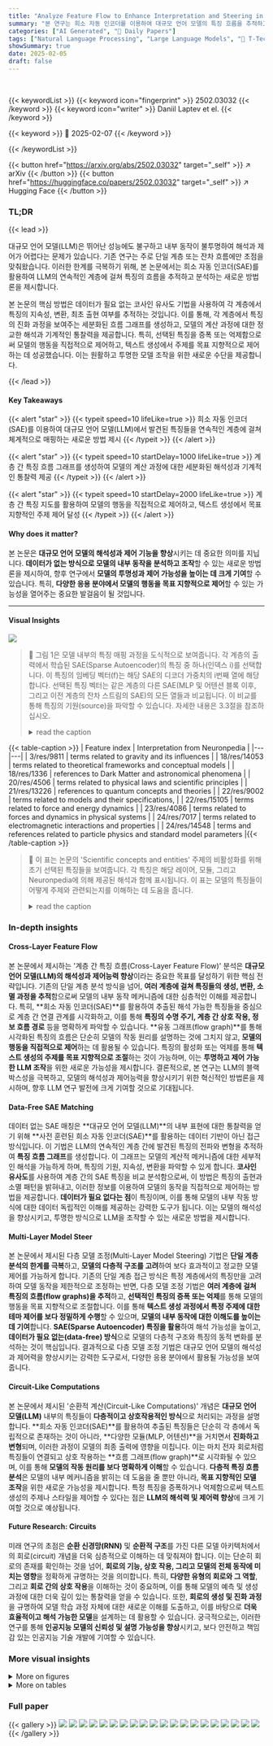 ```yaml
---
title: "Analyze Feature Flow to Enhance Interpretation and Steering in Language Models"
summary: "본 연구는 희소 자동 인코더를 이용하여 대규모 언어 모델의 특징 흐름을 추적하고, 이를 통해 모델의 해석성 및 제어 기능을 향상시키는 새로운 접근법을 제시합니다."
categories: ["AI Generated", "🤗 Daily Papers"]
tags: ["Natural Language Processing", "Large Language Models", "🏢 T-Tech",]
showSummary: true
date: 2025-02-05
draft: false
---
```


<br>

{{< keywordList >}}
{{< keyword icon="fingerprint" >}} 2502.03032 {{< /keyword >}}
{{< keyword icon="writer" >}} Daniil Laptev et el. {{< /keyword >}}
 
{{< keyword >}} 🤗 2025-02-07 {{< /keyword >}}
 
{{< /keywordList >}}

{{< button href="https://arxiv.org/abs/2502.03032" target="_self" >}}
↗ arXiv
{{< /button >}}
{{< button href="https://huggingface.co/papers/2502.03032" target="_self" >}}
↗ Hugging Face
{{< /button >}}




### TL;DR


{{< lead >}}

대규모 언어 모델(LLM)은 뛰어난 성능에도 불구하고 내부 동작이 불투명하여 해석과 제어가 어렵다는 문제가 있습니다. 기존 연구는 주로 단일 계층 또는 잔차 흐름에만 초점을 맞춰왔습니다. 이러한 한계를 극복하기 위해, 본 논문에서는 희소 자동 인코더(SAE)를 활용하여 LLM의 연속적인 계층에 걸쳐 특징의 흐름을 추적하고 분석하는 새로운 방법론을 제시합니다.

본 논문의 핵심 방법은 데이터가 필요 없는 코사인 유사도 기법을 사용하여 각 계층에서 특징의 지속성, 변환, 최초 출현 여부를 추적하는 것입니다. 이를 통해, 각 계층에서 특징의 진화 과정을 보여주는 세분화된 흐름 그래프를 생성하고, 모델의 계산 과정에 대한 정교한 해석과 기계적인 통찰력을 제공합니다. 특히, 선택된 특징을 증폭 또는 억제함으로써 모델의 행동을 직접적으로 제어하고, 텍스트 생성에서 주제를 목표 지향적으로 제어하는 데 성공했습니다. 이는 원활하고 투명한 모델 조작을 위한 새로운 수단을 제공합니다.

{{< /lead >}}


#### Key Takeaways

{{< alert "star" >}}
{{< typeit speed=10 lifeLike=true >}} 희소 자동 인코더(SAE)를 이용하여 대규모 언어 모델(LLM)에서 발견된 특징들을 연속적인 계층에 걸쳐 체계적으로 매핑하는 새로운 방법 제시 {{< /typeit >}}
{{< /alert >}}

{{< alert "star" >}}
{{< typeit speed=10 startDelay=1000 lifeLike=true >}} 계층 간 특징 흐름 그래프를 생성하여 모델의 계산 과정에 대한 세분화된 해석성과 기계적인 통찰력 제공 {{< /typeit >}}
{{< /alert >}}

{{< alert "star" >}}
{{< typeit speed=10 startDelay=2000 lifeLike=true >}} 계층 간 특징 지도를 활용하여 모델의 행동을 직접적으로 제어하고, 텍스트 생성에서 목표 지향적인 주제 제어 달성 {{< /typeit >}}
{{< /alert >}}

#### Why does it matter?
본 논문은 **대규모 언어 모델의 해석성과 제어 기능을 향상**시키는 데 중요한 의미를 지닙니다. **데이터가 없는 방식으로 모델의 내부 동작을 분석하고 조작**할 수 있는 새로운 방법론을 제시하여, 향후 연구에서 **모델의 투명성과 제어 가능성을 높이는 데 크게 기여**할 수 있습니다. 특히, **다양한 응용 분야에서 모델의 행동을 목표 지향적으로 제어**할 수 있는 가능성을 열어주는 중요한 발걸음이 될 것입니다.

------
#### Visual Insights



![](https://arxiv.org/html/2502.03032/x1.png)

> 🔼 그림 1은 모델 내부의 특징 매핑 과정을 도식적으로 보여줍니다. 각 계층의 출력에서 학습된 SAE(Sparse Autoencoder)의 특징 중 하나(인덱스 i)를 선택합니다. 이 특징의 임베딩 벡터(f)는 해당 SAE의 디코더 가중치의 i번째 열에 해당합니다.  선택된 특징 벡터는 같은 계층의 다른 SAE(MLP 및 어텐션 블록 이후, 그리고 이전 계층의 잔차 스트림의 SAE)의 모든 열들과 비교됩니다. 이 비교를 통해 특징의 기원(source)을 파악할 수 있습니다. 자세한 내용은 3.3절을 참조하십시오.
> <details>
> <summary>read the caption</summary>
> Figure 1: Schematic illustration of inner-layer matching. We select a feature with index i𝑖iitalic_i on the SAE trained at the layer output. Its embedding 𝐟𝐟\mathbf{f}bold_f, which is the i𝑖iitalic_ith column of this SAE’s decoder weight, is compared to every column of other SAEs on the same layer (after the MLP and attention blocks, as well as with the SAE on the residual stream before some layer). These comparisons indicate the feature’s source. See Section 3.3 for more details.
> </details>





{{< table-caption >}}
| Feature index | Interpretation from Neuronpedia |
|---|---| 
| 3/res/9811 | terms related to gravity and its influences |
| 18/res/14053 | terms related to theoretical frameworks and conceptual models |
| 18/res/1336 | references to Dark Matter and astronomical phenomena |
| 20/res/4506 | terms related to physical laws and scientific principles |
| 21/res/13226 | references to quantum concepts and theories |
| 22/res/9002 | terms related to models and their specifications, |
| 22/res/15105 | terms related to force and energy dynamics |
| 23/res/4086 | terms related to forces and dynamics in physical systems |
| 24/res/7017 | terms related to electromagnetic interactions and properties |
| 24/res/14548 | terms and references related to particle physics and standard model parameters |{{< /table-caption >}}

> 🔼 이 표는 논문의 'Scientific concepts and entities' 주제의 비활성화를 위해 초기 선택된 특징들을 보여줍니다. 각 특징은 해당 레이어, 모듈, 그리고 Neuronpedia에 의해 제공된 해석과 함께 표시됩니다. 이 표는 모델의 특징들이 어떻게 주제와 관련되는지를 이해하는 데 도움을 줍니다.
> <details>
> <summary>read the caption</summary>
> Table 1: Features initially chosen for deactivation of “Scientific concepts and entities” theme.
> </details>





### In-depth insights


#### Cross-Layer Feature Flow
본 논문에서 제시하는 '계층 간 특징 흐름(Cross-Layer Feature Flow)' 분석은 **대규모 언어 모델(LLM)의 해석성과 제어능력 향상**이라는 중요한 목표를 달성하기 위한 핵심 전략입니다. 기존의 단일 계층 분석 방식을 넘어, **여러 계층에 걸쳐 특징들의 생성, 변환, 소멸 과정을 추적**함으로써 모델의 내부 동작 메커니즘에 대한 심층적인 이해를 제공합니다. 특히, **희소 자동 인코더(SAE)**를 활용하여 추출된 해석 가능한 특징들을 중심으로 계층 간 연결 관계를 시각화하고, 이를 통해 **특징의 수명 주기, 계층 간 상호 작용, 정보 흐름 경로** 등을 명확하게 파악할 수 있습니다.  **유동 그래프(flow graph)**를 통해 시각화된 특징의 흐름은 단순히 모델의 작동 원리를 설명하는 것에 그치지 않고, **모델의 행동을 직접적으로 제어**하는 데 활용될 수 있습니다. 특징의 활성화 또는 억제를 통해 **텍스트 생성의 주제를 목표 지향적으로 조절**하는 것이 가능하며, 이는 **투명하고 제어 가능한 LLM 조작**을 위한 새로운 가능성을 제시합니다.  결론적으로, 본 연구는 LLM의 블랙박스성을 극복하고, 모델의 해석성과 제어능력을 향상시키기 위한 혁신적인 방법론을 제시하며, 향후 LLM 연구 발전에 크게 기여할 것으로 기대됩니다.

#### Data-Free SAE Matching
데이터 없는 SAE 매칭은 **대규모 언어 모델(LLM)**의 내부 표현에 대한 통찰력을 얻기 위해 **사전 훈련된 희소 자동 인코더(SAE)**를 활용하는 데이터 기반이 아닌 접근 방식입니다. 이 기법은 LLM의 연속적인 계층 간에 발견된 특징의 전파와 변형을 추적하여 **특징 흐름 그래프**를 생성합니다. 이 그래프는 모델의 계산적 메커니즘에 대한 세부적인 해석을 가능하게 하며, 특징의 기원, 지속성, 변환을 파악할 수 있게 합니다.  **코사인 유사도**를 사용하여 계층 간의 SAE 특징을 비교 분석함으로써, 이 방법은 특징의 출현과 소멸 패턴을 밝혀내고, 이러한 정보를 이용하여 모델의 동작을 직접적으로 제어하는 방법을 제공합니다.  **데이터가 필요 없다는 점**이 특징이며, 이를 통해 모델의 내부 작동 방식에 대한 데이터 독립적인 이해를 제공하는 강력한 도구가 됩니다. 이는 모델의 해석성을 향상시키고, 투명한 방식으로 LLM을 조작할 수 있는 새로운 방법을 제시합니다.

#### Multi-Layer Model Steer
본 논문에서 제시된 다층 모델 조정(Multi-Layer Model Steering) 기법은 **단일 계층 분석의 한계를 극복**하고, **모델의 다층적 구조를 고려**하여 보다 효과적이고 정교한 모델 제어를 가능하게 합니다.  기존의 단일 계층 접근 방식은 특정 계층에서의 특징만을 고려하여 모델 동작을 제한적으로 조정하는 반면, 다층 모델 조정 기법은 **여러 계층에 걸쳐 특징의 흐름(flow graphs)을 추적**하고, **선택적인 특징의 증폭 또는 억제**를 통해 모델의 행동을 목표 지향적으로 조절합니다. 이를 통해 **텍스트 생성 과정에서 특정 주제에 대한 테마 제어를 보다 정밀하게 수행**할 수 있으며, **모델의 내부 동작에 대한 이해도를 높이는 데 기여**합니다.  **SAE(Sparse Autoencoder) 특징을 활용**하여 해석 가능성을 높이고, **데이터가 필요 없는(data-free) 방식**으로 모델의 다층적 구조와 특징의 동적 변화를 분석하는 것이 핵심입니다.  결과적으로 다층 모델 조정 기법은 대규모 언어 모델의 해석성과 제어력을 향상시키는 강력한 도구로서, 다양한 응용 분야에서 활용될 가능성을 보여줍니다.

#### Circuit-Like Computations
본 논문에서 제시된 '순환적 계산(Circuit-Like Computations)' 개념은 **대규모 언어 모델(LLM)** 내부의 특징들이 **다층적이고 상호작용적인 방식**으로 처리되는 과정을 설명합니다.  **희소 자동 인코더(SAE)**를 활용하여 추출된 특징들은 단순히 각 층에서 독립적으로 존재하는 것이 아니라, **다양한 모듈(MLP, 어텐션)**을 거치면서 **진화하고 변형**되며, 이러한 과정이 모델의 최종 출력에 영향을 미칩니다.  이는 마치 전자 회로처럼 특징들이 연결되고 상호 작용하는 **흐름 그래프(flow graph)**로 시각화될 수 있으며, 이를 통해 **모델의 작동 원리를 보다 명확하게 이해**할 수 있습니다.  **다층적 특징 흐름 분석**은 모델의 내부 메커니즘을 밝히는 데 도움을 줄 뿐만 아니라, **목표 지향적인 모델 조작**을 위한 새로운 가능성을 제시합니다.  특정 특징을 증폭하거나 억제함으로써 텍스트 생성의 주제나 스타일을 제어할 수 있다는 점은 **LLM의 해석력 및 제어력 향상**에 크게 기여할 것으로 예상됩니다.

#### Future Research: Circuits
미래 연구의 초점은 **순환 신경망(RNN)** 및 **순환적 구조**를 가진 다른 모델 아키텍처에서의 회로(circuit) 개념을 더욱 심층적으로 이해하는 데 맞춰져야 합니다.  이는 단순히 회로의 존재를 확인하는 것을 넘어, **회로의 기능, 상호 작용, 그리고 모델의 전체 동작에 미치는 영향**을 정확하게 규명하는 것을 의미합니다. 특히, **다양한 유형의 회로와 그 역할**, 그리고 **회로 간의 상호 작용**을 이해하는 것이 중요하며, 이를 통해 모델의 예측 및 생성 과정에 대한 더욱 깊이 있는 통찰력을 얻을 수 있습니다.  또한, **회로의 생성 및 진화 과정**을 규명하여 모델 학습 과정 자체에 대한 새로운 이해를 도출하고, 이를 바탕으로 **더욱 효율적이고 해석 가능한 모델**을 설계하는 데 활용할 수 있습니다.  궁극적으로는, 이러한 연구를 통해 **인공지능 모델의 신뢰성 및 설명 가능성을 향상**시키고, 보다 안전하고 책임감 있는 인공지능 기술 개발에 기여할 수 있습니다.


### More visual insights

<details>
<summary>More on figures
</summary>


![](https://arxiv.org/html/2502.03032/x2.png)

> 🔼 그림 2는 본 논문의 5.2절 비활성화 실험에서 사용된 특징 흐름 그래프를 보여줍니다.  24번째 레이어의 잔차(residual) 스트림에서 인덱스 14548번 특징을 시작점으로 하여, 해당 특징이 모델의 여러 레이어를 거치면서 어떻게 변화하고 전파되는지를 시각적으로 나타냅니다.  각 레이어에서의 MLP, 어텐션, 그리고 잔차 스트림의 특징 간 유사도를 계산하여, 특징의 기원과 진화 과정을 추적합니다.  자세한 내용은 부록 E를 참조하십시오.
> <details>
> <summary>read the caption</summary>
> Figure 2: An illustration of the resulting flow graph, which we also use in the deactivation experiment (section 5.2). As a starting point, we select the feature on the 24th-layer residual with index 14548. For a detailed explanation of this graph, see Appendix E.
> </details>



![](https://arxiv.org/html/2502.03032/x3.png)

> 🔼 그림 3은 이전 층(predecessor)과 동시 활성화와 코사인 유사도의 관계를 보여줍니다. 각 층에서 350개의 특징을 샘플링하여 분석했습니다.  'From MLP' 그룹은 s(M)이 높고 s(R)이 낮은 반면, 'From RES' 그룹은 그 반대입니다.  이는 MLP 모듈과의 동시 활성화를 시사합니다. 코사인 유사도는 공유된 의미 및 기전적 특성을 나타내는 좋은 지표로 사용될 수 있습니다.
> <details>
> <summary>read the caption</summary>
> Figure 3: Example of cosine similarity vs. simultaneous activation with a predecessor (350 features were sampled per layer). “From MLP” and “From RES” groups are notably different: high s(M)superscript𝑠𝑀s^{(M)}italic_s start_POSTSUPERSCRIPT ( italic_M ) end_POSTSUPERSCRIPT and low s(R)superscript𝑠𝑅s^{(R)}italic_s start_POSTSUPERSCRIPT ( italic_R ) end_POSTSUPERSCRIPT suggest simultaneous activation with an MLP-module match. Cosine similarity serves as a good proxy for shared semantic and mechanistic properties.
> </details>



![](https://arxiv.org/html/2502.03032/x4.png)

> 🔼 그림 4는 각 모듈의 유사도 점수에 대한 그룹 간 통계적으로 유의미한 차이의 비율을 보여줍니다. AO는 모듈 P가 한 그룹에서만 활성화됨을 의미하고, AB는 두 그룹 모두에서 활성화됨을, IB는 두 그룹 모두에서 비활성화됨을 의미합니다. MLP의 경우, MLP가 두 그룹 모두에서 활성화될 때 두 그룹의 s(R)이 서로 다른 경우는 87%에 불과합니다. 이는 MLP 모듈이 활성화된 상태에서도 두 그룹 간에 공통된 특징이 상당히 존재함을 시사합니다.
> <details>
> <summary>read the caption</summary>
> Figure 4: Percentage of statistically significant differences between groups for each module’s similarity scores. AO means module P𝑃Pitalic_P is active in only one group, AB means active in both, and IB means inactive in both. For MLP, two groups differ in s(R)superscript𝑠𝑅s^{(R)}italic_s start_POSTSUPERSCRIPT ( italic_R ) end_POSTSUPERSCRIPT only 87% of the time when MLP is active in both groups.
> </details>



![](https://arxiv.org/html/2502.03032/x5.png)

> 🔼 그림 5는 Gemma 2-2B 모델의 각 계층에서 각 그룹의 백분율을 보여줍니다. 이 그림은 모델에서 특징(feature)이 어떻게 형성되는지를 보여주는 시각적 자료입니다.  각 계층별로 'From nowhere', 'From RES', 'From MLP', 'From ATT', 그리고 이들의 조합으로 이루어진 여러 그룹들의 비율을 나타내어, 모델 내에서 특징이 어떻게 생성되고, 다른 계층의 특징들과 어떻게 연결되는지를 보여줍니다. 특히, 초기 계층에서는 'From nowhere'와 'From RES' 그룹의 비중이 높고, 계층이 깊어짐에 따라 'From MLP' 그룹의 비중이 증가하는 경향을 보여줍니다. 이는 모델의 계층적 구조와 특징 형성 과정을 이해하는데 중요한 시각적 정보를 제공합니다.
> <details>
> <summary>read the caption</summary>
> Figure 5: Percentages of each group at each layer of Gemma 2 2B, illustrating how feature formation proceeds in the model.
> </details>



![](https://arxiv.org/html/2502.03032/x6.png)

> 🔼 그림 6은 다양한 비활성화 방법을 비교하여 보여줍니다. 각 그룹의 레이블은 어떤 활성 전임자가 비활성화되었는지 나타냅니다. 무작위 접근 방식은 성능이 저조하여 최상위 1개 특징을 선택하는 것이 이미 인과 분석에 의미가 있음을 시사합니다. 즉, 특정 특징의 활성화 여부가 다른 특징의 활성화에 영향을 미치는지, 그리고 그 인과 관계를 분석하는 데 있어 최상위 1개 특징의 선택이 효과적인 방법임을 보여주는 실험 결과입니다.
> <details>
> <summary>read the caption</summary>
> Figure 6: Deactivation methods compared. Group labels show which active predecessors were deactivated. The random approach underperforms, suggesting that choosing the top1subscripttop1\operatorname{top}_{1}roman_top start_POSTSUBSCRIPT 1 end_POSTSUBSCRIPT feature is already meaningful for causal analysis.
> </details>



![](https://arxiv.org/html/2502.03032/x7.png)

> 🔼 그림 7은 한 번에 하나의 전구체를 비활성화할 때 평균 활성화 변화를 보여줍니다. 어떤 전구체의 비활성화는 그 전구체가 단독으로 활성화되지 않을 경우 영향이 적다는 것을 보여주는데, 이는 결합된 그룹이 회로와 같은 동작을 한다는 결론으로 이어집니다. 즉, 여러 특징들이 함께 작용하여 특정 기능을 수행하는, 마치 전기 회로와 같은 구조를 가진다는 것을 시사합니다.
> <details>
> <summary>read the caption</summary>
> Figure 7: Mean activation changes when deactivating one predecessor at a time. Deactivation of some predecessor causes less impact if this predecessor is not activated alone, which leads to the conclusion that combined groups exhibit circuit-like behavior.
> </details>



![](https://arxiv.org/html/2502.03032/x8.png)

> 🔼 그림 8은 모든 사용 가능한 선행 요소를 재조정하여 비활성화 성공률에 미치는 다양한 r 값의 영향을 보여줍니다. r이 1보다 작을 때 활성화 변화는 비선형적으로 증가하는데, 이는 대체 인과 경로가 여전히 정보를 전달하고 있음을 나타냅니다. (Lnew - Lold)/Lold 로 측정된 상대적 손실 변화는 순방향 전달 영향에 대한 대용 지표입니다.
> <details>
> <summary>read the caption</summary>
> Figure 8: Impact of different r𝑟ritalic_r values on deactivation success, with rescaling of all available predecessors. When r<1𝑟1r<1italic_r < 1, the activation change grows nonlinearly, indicating alternative causal pathways still convey information. Relative loss change measured as (Lnew−Lold)/Loldsubscript𝐿newsubscript𝐿oldsubscript𝐿old(L_{\text{new}}-L_{\text{old}})/L_{\text{old}}( italic_L start_POSTSUBSCRIPT new end_POSTSUBSCRIPT - italic_L start_POSTSUBSCRIPT old end_POSTSUBSCRIPT ) / italic_L start_POSTSUBSCRIPT old end_POSTSUBSCRIPT is a proxy for forward pass impact.
> </details>



![](https://arxiv.org/html/2502.03032/x9.png)

> 🔼 그림 9는 모델의 생성물에서 '과학적 개념 및 실체'라는 주제를 제거하는 실험 결과를 보여줍니다. 점선 검은색 선은 기본 생성 점수를 나타내고, 빨간색 점은 단일 계층 방법에서 각 r 값에 대한 최적의 계층을 표시합니다. r 값이 클수록 성능은 향상되지만 최적의 계층은 더 앞쪽으로 이동합니다. 즉, 특정 주제를 억제하기 위해 모델의 특정 부분을 조작하면 효과가 더 커질 수 있지만, 그 효과는 모델의 앞부분에서 더 두드러지게 나타납니다.
> <details>
> <summary>read the caption</summary>
> Figure 9: Deactivating the “Scientific concepts and entities” theme. The dashed black line shows the default generation score. Red points mark the best layer for each r𝑟ritalic_r in the single-layer method. Larger r𝑟ritalic_r boosts performance but shifts the optimal layer earlier.
> </details>



![](https://arxiv.org/html/2502.03032/x10.png)

> 🔼 그림 10은 최적 비활성화 점수를 비교한 것입니다. 녹색 선은 초기 특징 집합만 사용하여 비활성화했을 때를 나타냅니다. 여러 계층에 걸친 개입(주황색, 파란색)은 다양한 r값에 걸쳐 더 나은 성능을 보이는데, 이는 추가로 발견된 특징들이 하이퍼파라미터 민감도를 감소시킨다는 것을 시사합니다.  즉, 단일 계층에서의 조작보다 여러 계층에 걸쳐 특징을 조작하는 것이 더 효과적임을 보여줍니다.  하이퍼파라미터 값(r)에 따른 성능 변화가 줄어들어 모델의 안정성이 향상되었음을 의미합니다.
> <details>
> <summary>read the caption</summary>
> Figure 10: Comparison of best deactivation scores. The green line indicates deactivation using only the initial feature set. Multi-layer interventions (orange, blue) perform better across different r𝑟ritalic_r values, suggesting additional discovered features reduce hyperparameter sensitivity.
> </details>



![](https://arxiv.org/html/2502.03032/x11.png)

> 🔼 그림 11은 특정 주제를 활성화시키는 실험 결과를 보여줍니다. 단일 계층 조정과 누적 조정 방법을 세 가지 크기 조정 전략(부록 B 참조)과 비교하여, 여러 유사한 특징을 활성화하면 주제의 존재감은 커지지만 전체 텍스트의 일관성은 저하될 수 있음을 보여줍니다.
> <details>
> <summary>read the caption</summary>
> Figure 11: Activation of specific topics. We compare single-layer steering and cumulative approaches with three rescaling strategies (Appendix B). Activating multiple similar features amplifies a topic’s presence but may degrade overall text coherence.
> </details>



![](https://arxiv.org/html/2502.03032/x12.png)

> 🔼 그림 12는 제안된 방법의 타당성을 보여주는 두 가지 측면을 보여줍니다. (a)는 네 가지 데이터셋(FineWeb, TinyStories, Python Code, AutoMathText)에 대해 각 그룹의 비율을 보여줍니다.  각 데이터셋은 서로 다른 특징을 가지고 있기 때문에, 각 그룹의 비율이 서로 다르게 나타납니다.  이러한 차이는 모델이 데이터셋에 따라 다른 방식으로 특징을 처리하기 때문입니다. (b)는 8번째 레이어와 18번째 레이어에 대한 점수 분포를 보여줍니다. 각 그룹은 고유한 점수 분포를 가지고 있으며, 이는 그룹 간의 명확한 구분이 있음을 시사합니다. 이러한 결과는 제안된 방법이 모델 내에서 특징의 기원과 전파를 효과적으로 추적할 수 있음을 보여줍니다.
> <details>
> <summary>read the caption</summary>
> Figure 12: (a) Percentage of feature groups obtained for each dataset. (b) Distribution of scores for layers 8 and 18. We observe a clear distinction between groups, which additionally indicates the validity of the proposed method.
> </details>



![](https://arxiv.org/html/2502.03032/x13.png)

> 🔼 그림 13은 모든 레이어에 걸쳐 집계된 그룹 A(행)가 그룹 B(열)에 나타날 확률을 보여줍니다. 예를 들어, 'From ATT' 그룹을 살펴보면, 이 그룹의 특징이 'From RES & ATT' 그룹에 나타날 확률이 0.45임을 알 수 있습니다. 'From nowhere' 그룹의 높은 점수는 해당 그룹의 확률적 특성을 나타냅니다. 이 그림은 각 레이어에서 추출된 특징들이 다른 레이어의 특징들과 어떻게 연관되어 있는지를 보여주는 확률적 관계를 시각적으로 보여줍니다. 특히, 각 그룹에 속한 특징들이 다른 그룹에 나타날 확률을 정량적으로 제시하여 모델 내부의 특징 흐름과 상호 작용을 이해하는 데 도움을 줍니다.
> <details>
> <summary>read the caption</summary>
> Figure 13: Probability of group A (row) to appear in group B (column), aggregated over all layers. For example, if we take the “From ATT” group, then with a probability of 0.45, features from this group would appear in the “From RES & ATT” group. High scores for the “From nowhere” group represent its stochasticity.
> </details>



![](https://arxiv.org/html/2502.03032/x14.png)

> 🔼 그림 14는 각 모듈의 유사도 점수에 대한 그룹 간 통계적으로 유의미한 차이의 비율을 보여줍니다.  각 그룹은 이전 계층의 특징이 활성화된 방식에 따라 분류됩니다 (예: 이전 잔차 특징만 활성화된 경우 'RES 전용', 이전 MLP와 잔차 특징 모두 활성화된 경우 'RES 및 MLP' 등).  각 막대는 특정 모듈(잔차, MLP, 어텐션)의 활성화 상태(두 그룹 모두에서 활성화, 한 그룹에서만 활성화, 두 그룹 모두에서 비활성화)에 따라 두 그룹의 유사도 점수가 통계적으로 유의미하게 다른 비율을 나타냅니다.  이를 통해 각 모듈의 활성화가 특징의 기원 및 전파에 미치는 영향을 분석할 수 있습니다. 높은 비율은 해당 모듈의 활성화가 특징의 전파에 큰 영향을 미침을 시사합니다.
> <details>
> <summary>read the caption</summary>
> Figure 14: Percentage of statistically significant differences between groups with respect to a certain score.
> </details>



![](https://arxiv.org/html/2502.03032/x15.png)

> 🔼 그림 15는 특징 매칭 방법의 성능을 비교 분석한 결과를 보여줍니다. (a)는 네 가지 매칭 전략(random, permutation, top1, top5)을 각 특징에 적용하여, 각 그룹에 속한 특징의 비율을 나타냅니다. top5 방법이 다른 방법들보다 더 많은 결합 그룹(특히, “From RES & MLP”)을 탐지하는 것을 보여줍니다. (b)는 특정 그룹에 속한 특징이 선행 특징 비활성화 후 다른 그룹으로 이동할 확률을 나타냅니다. 각 막대는 특징이 새로운 그룹에 속할 횟수의 백분율을 나타냅니다. 이 그림은 특징의 기원과 전파 과정에 대한 통찰력을 제공합니다.
> <details>
> <summary>read the caption</summary>
> Figure 15: (a) Percentage of features per each method. There was a total of 13106 activated features, and for every feature, four matching strategies were applied. We see that top5subscripttop5\operatorname{top}_{5}roman_top start_POSTSUBSCRIPT 5 end_POSTSUBSCRIPT method detects many more combined groups than other methods, especially “From RES & MLP”. (b) Probability for a feature from some group A𝐴Aitalic_A (labeled as the subplot title) to become from group B𝐵Bitalic_B (shown in legend) after deactivation of some predecessor. Each bar shows the percentage of times the feature falls into a new category.
> </details>



![](https://arxiv.org/html/2502.03032/x16.png)

> 🔼 이 그림은 다양한 제어 전략(단일 계층, 일정, 지수, 선형)을 사용하여 특정 계층(𝑙)에서 선택된 특징을 제어한 결과를 보여줍니다. 각 전략에 대해 모든 점수(𝑠) 중 가장 좋은 결과를 얻은 계층을 표시합니다. 그림은 12계층 이외의 계층에서 제어를 수행했을 때 결과가 향상될 수 있음을 보여줍니다.
> <details>
> <summary>read the caption</summary>
> Figure 16: From each flow graph, we select features on a particular layer l𝑙litalic_l and perform steering with the four different strategies. Bars represent the best result for each layer among all scores s𝑠sitalic_s. In some cases, steering on a layer other than 12 may improve results.
> </details>



![](https://arxiv.org/html/2502.03032/x17.png)

> 🔼 그림 17은 '연구 방법론 및 실험' 주제의 활성화를 위해 선택된 특징의 수를 보여줍니다. 세로선은 초기 선택된 특징의 위치를 나타냅니다. (b)는 선택된 특징의 조향 결과를 보여줍니다. 점수는 행동 점수와 누적 점수를 곱한 값으로 측정되는 종합 지표입니다. 초기 특징이 5번째 계층에 배치되지 않았음에도 불구하고 최상의 결과를 얻을 수 있음을 알 수 있습니다.
> <details>
> <summary>read the caption</summary>
> Figure 17: (a) Amount of features selected for activation of “Research methodology and experimentation” theme. Vertical lines represent the placement of the initially selected features. (b) Results for steering of selected features. Score is a total metric measured as Behavioral×CumulativeBehavioralCumulative\text{Behavioral}\times\text{Cumulative}Behavioral × Cumulative. We can see that despite none of the initial features being placed on the 5th layer, it gives us the best result.
> </details>



![](https://arxiv.org/html/2502.03032/x18.png)

> 🔼 그림 18은 Llama Scope에 대한 특징 그룹의 분포와 Gemma Scope 결과와의 비교, 여러 계층에 걸친 그룹 분포, 서로 다른 그룹에 대한 점수 분포, 코사인 유사도 관계를 기반으로 한 그룹 분리 가능성을 보여줍니다. Llama Scope의 그룹 분포는 Gemma Scope와 달리 훨씬 부드러운 분포를 보이는데, 이는 모델이나 SAE의 아키텍처, 학습 절차, 데이터 분포의 차이 등 다양한 요인 때문일 수 있습니다. 여러 계층에 걸친 그룹 분포는 Gemma Scope와 거의 동일한 패턴을 보여 모델 간 공유 특성을 시사합니다. 그룹 점수 분포는 Gemma Scope에 비해 그룹 간 구분이 다소 모호하지만 여전히 구분 가능합니다. 코사인 유사도 관계를 기반으로 한 그룹 분리 가능성 역시 이를 반영합니다.
> <details>
> <summary>read the caption</summary>
> Figure 18: (a) Distribution of groups for Llama Scope. We observe a clear distinction from Gemma Scope results (Figure 12) due to a much smoother distribution. This may be a consequence of various factors: the architecture of the models or SAEs, the training procedure, differences in data distribution, etc. (b) Distribution of groups across multiple layers. We observe approximately the same pattern as for Gemma Scope (Figure 5), indicating shared properties between the models. (c) Distribution of scores for different groups. We see that the groups are slightly less distinct from each other compared to the case of Gemma Scope (Figure 12), but they are still present. This is also reflected in (d) the separability of different groups based on their cosine similarity relations.
> </details>



![](https://arxiv.org/html/2502.03032/x19.png)

> 🔼 그림 19는 12/res/14455 특징에 대한 흐름 그래프를 보여줍니다. Chalnev 등의 연구(2024)에 따르면, 이 특징을 조정하면 패션 관련 주제가 생성될 수 있으며, 이 그래프의 초기 레이어에서 이러한 의미론이 명확하게 나타남을 알 수 있습니다. 이 그림은 모델의 여러 레이어에 걸쳐 특징이 어떻게 진화하는지를 보여주는 시각적 표현입니다. 각 노드는 특정 레이어의 특징을 나타내고, 간선은 레이어 간의 관계를 나타냅니다. 이 그래프를 통해 모델의 내부 동작에 대한 통찰력을 얻고, 특정 주제를 생성하거나 억제하기 위한 모델 조정에 활용할 수 있습니다.
> <details>
> <summary>read the caption</summary>
> Figure 19: Flow graph for the 12/res/14455 feature. As reported in Chalnev et al. (2024), steering of that feature might produce themes related to fashion, and we clearly observe that our flow graph captures this semantics in the earlier layers.
> </details>



![](https://arxiv.org/html/2502.03032/x20.png)

> 🔼 그림 20은 모델의 12/res/4230 특징에 대한 흐름 그래프를 보여줍니다. 이 그래프에서 모델의 후반부가 결혼식 및 결혼식과 밀접한 관련이 있음을 알 수 있습니다. 이는 초기 계층에서 특징 해석의 '공식적인' 측면이 결혼식 및 결혼이라는 특정 유형의 대인 관계 등록이라는 공식 절차 자체와 밀접하게 관련되어 있기 때문이라고 생각합니다.
> <details>
> <summary>read the caption</summary>
> Figure 20: Flow graph for the 12/res/4230 feature. In this case, we observe that the second half of the model is closely related to wedding and marriage ceremonies. We believe that the “official” aspect in the interpretation of features in earlier layers is closely related to the fact that wedding ceremonies and marriage are themselves official procedures—the registration of a specific type of interpersonal relationship.
> </details>



![](https://arxiv.org/html/2502.03032/x21.png)

> 🔼 이 그림은 두 개의 희소 자동 인코더(SAE)와 학습된 전이 행렬 T를 보여줍니다. 이 그림은 각 레이어에서 추출된 특징들을 연결하는 방식을 시각적으로 보여줍니다.  각 SAE는 모델의 연속적인 레이어(t와 t+1)에서 추출된 특징들을 나타냅니다. 전이 행렬 T는 레이어 t의 특징들을 레이어 t+1의 특징들로 매핑하는 역할을 합니다. 따라서, 이 그림은 두 개의 SAE와 전이 행렬 T를 결합하여 레이어 t에서 t+1로의 특징 변환 과정을 하나의 트랜스코더로 표현하는 것을 보여줍니다. 이는 모델 내부에서 특징들이 어떻게 변환되고 전파되는지를 이해하는 데 도움을 줍니다.
> <details>
> <summary>read the caption</summary>
> Figure 21: Two SAEs with a learned transition matrix T𝑇Titalic_T can be seen as a transcoder from layer t𝑡titalic_t to layer t+1𝑡1t+1italic_t + 1.
> </details>



![](https://arxiv.org/html/2502.03032/x22.png)

> 🔼 그림 22는 다양한 순열 변이체의 설명된 분산을 보여줍니다. 이 그림은 여러 가지 순열 생성 방법을 비교하여 모델의 내부 작동 방식과 특징 간의 관계를 이해하는 데 도움이 됩니다.  각 순열 변이체는 특징 간의 관계를 다르게 나타내며, 설명된 분산을 통해 각 방법의 성능을 평가할 수 있습니다. 특히, 디코더 벡터 간의 코사인 유사도 (Ix>0 top1 Wdec(14)⊤Wdec(15))가 가장 좋은 성능을 보입니다. 자세한 내용은 부록 F를 참조하십시오.
> <details>
> <summary>read the caption</summary>
> Figure 22: Explained variance of the various permutation variants. Cosine similarity between decoders’ vectors (𝐈x>0⁢ top 1⁢𝑾dec(14)⊤⁢𝑾dec (15)subscript𝐈𝑥0subscript top 1superscriptsubscript𝑾declimit-from14topsuperscriptsubscript𝑾dec 15\mathbf{I}_{x>0}\text{ top }_{1}\boldsymbol{W}_{\text{dec}}^{(14)\top}% \boldsymbol{W}_{\text{dec }}^{(15)}bold_I start_POSTSUBSCRIPT italic_x > 0 end_POSTSUBSCRIPT top start_POSTSUBSCRIPT 1 end_POSTSUBSCRIPT bold_italic_W start_POSTSUBSCRIPT dec end_POSTSUBSCRIPT start_POSTSUPERSCRIPT ( 14 ) ⊤ end_POSTSUPERSCRIPT bold_italic_W start_POSTSUBSCRIPT dec end_POSTSUBSCRIPT start_POSTSUPERSCRIPT ( 15 ) end_POSTSUPERSCRIPT) performs best. See Appendix F for more details.
> </details>



![](https://arxiv.org/html/2502.03032/x23.png)

> 🔼 그림 23은 다양한 topk 연산자와 SAE 가중치의 비교 결과를 보여줍니다.  여기서 k는 topk 연산자의 매개변수이고,  SAE 가중치는 각 레이어의 디코더 가중치를 나타냅니다.  다양한 topk 연산자와 가중치 조합을 사용하여 특징 매칭의 성능을 평가했으며, 그 결과 Cosine 유사도 (Ix>0 top1Wdec(14)TWdec(15)) 기반 방법이 가장 좋은 성능을 보였다는 것을 보여줍니다. 자세한 내용은 부록 F를 참조하세요.
> <details>
> <summary>read the caption</summary>
> Figure 23: Comparison of various k𝑘kitalic_k in topksubscripttop𝑘\operatorname{top}_{k}roman_top start_POSTSUBSCRIPT italic_k end_POSTSUBSCRIPT operator and different weights of the SAE. Cosine similarity (𝐈x>0⁢ top 1⁢𝑾dec(14)⊤⁢𝑾dec(15)subscript𝐈𝑥0subscript top 1superscriptsubscript𝑾declimit-from14topsuperscriptsubscript𝑾dec15\mathbf{I}_{x>0}\text{ top }_{1}\boldsymbol{W}_{\text{dec}}^{(14)\top}% \boldsymbol{W}_{\text{dec}}^{(15)}bold_I start_POSTSUBSCRIPT italic_x > 0 end_POSTSUBSCRIPT top start_POSTSUBSCRIPT 1 end_POSTSUBSCRIPT bold_italic_W start_POSTSUBSCRIPT dec end_POSTSUBSCRIPT start_POSTSUPERSCRIPT ( 14 ) ⊤ end_POSTSUPERSCRIPT bold_italic_W start_POSTSUBSCRIPT dec end_POSTSUBSCRIPT start_POSTSUPERSCRIPT ( 15 ) end_POSTSUPERSCRIPT) performs best. See Appendix F for more details.
> </details>



</details>




<details>
<summary>More on tables
</summary>


{{< table-caption >}}
| Theme | Feature index | Interpretation |
|---|---|---|
| Anger and frustration | 12/res/4111 | expressions of anger and frustration |
| Mental health issues | 12/res/16226 | ref. to mental health issues and their connections to other health conditions |
| Wedding and marriage | 12/res/4230 | terms related to weddings and marriage ceremonies |
| Religion and God | 12/res/5483 | spiritual themes related to faith and divine authority |{{< /table-caption >}}
> 🔼 표 2는 논문의 실험 설정(Experimental setup) 부분에서 '주제 활성화'(Activation of theme) 실험을 위해 초기 단계에서 선택된 특징들을 보여줍니다.  각 특징은 Gemma Scope SAE 패키지에서 훈련된 Sparse Autoencoder(SAE)의 디코더 가중치의 열(column)에 해당하며, Neuronpedia를 사용하여 해석된 의미가 함께 제시됩니다.  표는 각 계층(layer)에서 선택된 특징의 인덱스와 해당 특징의 Neuronpedia를 통한 의미 해석을 나열하고 있습니다. 이 표의 데이터는 '주제 활성화' 실험에서 모델의 행동을 특정 주제(예: 결혼 및 결혼식)로 유도하기 위한 초기 지점으로 사용됩니다.
> <details>
> <summary>read the caption</summary>
> Table 2: Initial choice of feature for activation task.
> </details>

{{< table-caption >}}
| Feature index | Interpretation from Neuronpedia |
|---|---| 
| 12/res/6778 | references to testing and experimentation processes |
| 16/res/13806 | references to experimental studies and methodologies |
| 18/res/1056 | references to experiments and experimental protocols |
| 18/res/7505 | terms and phrases related to research activities and methodologies |
| 23/res/10746 | terms related to modeling and model-building in scientific contexts |
| 24/res/11794 | terms and phrases related to scientific reasoning and methodology |
| 24/res/1027 | concerns related to study validity and bias in research methodologies |
| 24/res/7391 | phrases related to inquiry and questioning |
| 24/res/1714 | references to academic studies and their outcomes |
| 25/res/6821 | terms related to experimental methods and results in scientific research |{{< /table-caption >}}
> 🔼 이 표는 논문의 '연구 방법론 및 실험' 주제를 활성화하기 위해 초기 단계에서 선택된 특징들을 보여줍니다. 각 특징의 인덱스와 Neuronpedia에서 제공하는 해당 특징에 대한 설명을 포함합니다.  이는 모델의 내부 동작을 이해하고 특정 주제에 대한 텍스트 생성을 제어하기 위한 연구의 기반이 됩니다.
> <details>
> <summary>read the caption</summary>
> Table 3: Features initially chosen for activation of “Research methodology and experimentation” theme.
> </details>

{{< table-caption >}}
| Layer | Feature index | Interpretation |
|---|---|---|
| 0 | 0/mlp/12987 | punctuation, particularly quotation marks and dialogue indicators |
| 0 | 0/res/14403 | elements that indicate neglect or care in familial relationships |
| 1 | 1/mlp/16168 | mentions of astronomical phenomena and their characteristics |
| 1 | 1/res/13755 | metaphorical language and scientific terminologies related to variables and coefficients |
|  | 2/res/12939 | numerical data or metrics related to surveys and observations |
|  | 3/res/16138 | scientific terminology related to study results and causes |
|  | 4/res/11935 | terms related to particle physics and their interactions |
|  | 5/res/14558 | numeric or symbolic representations related to mathematical notation or scientific data |
|  | 6/res/2452 | key terms related to Dark Matter detection and experimental setups |
| 7 | 7/mlp/6110 | terms related to datasets and classification in statistical or machine learning contexts |
| 7 | 7/res/16335 | technical terminologies related to particle physics measurements |
|  | 8/res/9666 | scientific measurements and data related to particle physics |
|  | 9/res/8318 | references to particle physics concepts and measurements |
|  | 10/res/13754 | technical terms and measurements related to particle physics |
|  | 11/res/7614 | terms related to particle physics and specifically the properties of W and Z bosons |
|  | 12/res/2812 | statistical terms and measurements associated with quark interactions |
|  | 13/res/4955 | terms and concepts related to particle physics experiments and measurements… |
|  | 14/res/5262 | keywords related to particle physics, specifically concerning quarks and their properties |
|  | 15/res/9388 | concepts related to particle physics measurements and events |
|  | 16/res/10649 | complex scientific terms and metrics related to particle physics experiments |
| 17 | 17/mlp/8454 | theoretical concepts and key terms related to physics and gauge theories |
| 17 | 17/res/8130 | terms related to gauge bosons and their interactions within the context of particle physics |
|  | 18/res/11987 | technical and scientific terminology related to particle physics |
|  | 19/res/15694 | references to scientific measurements and results related to particle physics… |
| 20 | 20/mlp/601 | terms associated with quantum mechanics and transformations |
| 20 | 20/res/12523 | terms and concepts related to particle physics and the Standard Model |
| 21 | 21/mlp/594 | technical terminology and classifications related to data or performance metrics |
| 21 | 21/res/14511 | scientific terminology and concepts related to fundamental physics… |
| 22 | 22/mlp/14728 | references to gauge symmetries in theoretical physics |
| 22 | 22/res/11460 | terms and concepts related to particle physics and theoretical frameworks |
| 23 | 23/mlp/6936 | terms related to theoretical physics and particle interactions |
| 23 | 23/res/9592 | terms related to particle physics and their interactions |
| 24 | 24/mlp/11342 | terms and concepts related to theoretical physics and particle interactions |
| 24 | 24/res/14548 | terms and references related to particle physics and standard model parameters |
|  | 25/res/1646 | technical terms and measurements related to particle physics and the Standard Model |{{< /table-caption >}}
> 🔼 표 4는 24/res/14548 특징을 기반으로 구성된 그래프를 보여줍니다. 여기서 MLP 특징은 임계값 t(M) = 0.25를 사용하여 제거되었습니다. 이 표는 모델의 여러 계층에 걸쳐 특징이 어떻게 진화하는지 보여주는 특징 흐름 그래프의 일부분입니다. 각 행은 특정 계층(Layer)에서 발견된 특징(Feature index)과 해당 특징에 대한 해석(Interpretation)을 보여줍니다. 특징 해석은 Neuronpedia라는 도구를 통해 얻어진 것으로, 각 특징이 모델 내에서 어떤 의미를 갖는지에 대한 설명을 제공합니다. 예를 들어, 24/res/14548 특징은 입자 물리학과 표준 모형 매개변수와 관련된 용어 및 참조로 해석됩니다.
> <details>
> <summary>read the caption</summary>
> Table 4: Graph built from 24/res/14548 feature with MLP features dropped by threshold t(M)=0.25superscript𝑡𝑀0.25t^{(M)}=0.25italic_t start_POSTSUPERSCRIPT ( italic_M ) end_POSTSUPERSCRIPT = 0.25.
> </details>

</details>




### Full paper

{{< gallery >}}
<img src="paper_images/1.png" class="grid-w50 md:grid-w33 xl:grid-w25" />
<img src="paper_images/2.png" class="grid-w50 md:grid-w33 xl:grid-w25" />
<img src="paper_images/3.png" class="grid-w50 md:grid-w33 xl:grid-w25" />
<img src="paper_images/4.png" class="grid-w50 md:grid-w33 xl:grid-w25" />
<img src="paper_images/5.png" class="grid-w50 md:grid-w33 xl:grid-w25" />
<img src="paper_images/6.png" class="grid-w50 md:grid-w33 xl:grid-w25" />
<img src="paper_images/7.png" class="grid-w50 md:grid-w33 xl:grid-w25" />
<img src="paper_images/8.png" class="grid-w50 md:grid-w33 xl:grid-w25" />
<img src="paper_images/9.png" class="grid-w50 md:grid-w33 xl:grid-w25" />
<img src="paper_images/10.png" class="grid-w50 md:grid-w33 xl:grid-w25" />
<img src="paper_images/11.png" class="grid-w50 md:grid-w33 xl:grid-w25" />
<img src="paper_images/12.png" class="grid-w50 md:grid-w33 xl:grid-w25" />
<img src="paper_images/13.png" class="grid-w50 md:grid-w33 xl:grid-w25" />
<img src="paper_images/14.png" class="grid-w50 md:grid-w33 xl:grid-w25" />
<img src="paper_images/15.png" class="grid-w50 md:grid-w33 xl:grid-w25" />
<img src="paper_images/16.png" class="grid-w50 md:grid-w33 xl:grid-w25" />
<img src="paper_images/17.png" class="grid-w50 md:grid-w33 xl:grid-w25" />
<img src="paper_images/18.png" class="grid-w50 md:grid-w33 xl:grid-w25" />
<img src="paper_images/19.png" class="grid-w50 md:grid-w33 xl:grid-w25" />
<img src="paper_images/20.png" class="grid-w50 md:grid-w33 xl:grid-w25" />
{{< /gallery >}}